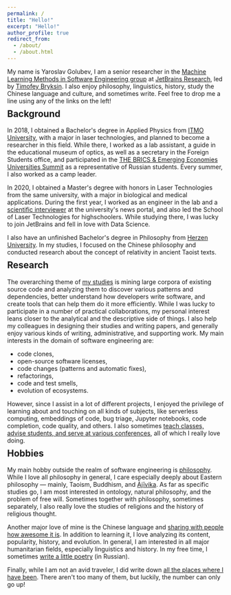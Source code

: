 ```yaml
---
permalink: /
title: "Hello!"
excerpt: "Hello!"
author_profile: true
redirect_from: 
  - /about/
  - /about.html
---
```


My name is Yaroslav Golubev, I am a senior researcher in the
[Machine Learning Methods in Software Engineering group](https://research.jetbrains.org/groups/ml_methods/) at
[JetBrains Research](https://research.jetbrains.org/), led by [Timofey Bryksin](https://jzuken.github.io/). 
I also enjoy philosophy, linguistics, history, study the Chinese language and culture, and sometimes write. Feel free to drop me a line using any of the links on the left!

<h2 style="margin-top: -5px;">Background</h2>

In 2018, I obtained a Bachelor's degree in Applied Physics from [ITMO University](https://en.itmo.ru/), with a major in laser
technologies, and planned to become a researcher in this field. While there, I worked as a lab assistant, a guide in the educational museum of optics, as well as a
secretary in the Foreign Students office, and participated in the [THE BRICS & Emerging Economies Universities Summit](https://areyde.com/brics/)
as a representative of Russian students. Every summer, I also worked as a camp leader. 

In 2020, I obtained a Master's degree with honors in Laser Technologies from the same university,
with a major in biological and medical applications. During the first year, I worked as an engineer in the lab and a 
[scientific interviewer](https://areyde.com/interviews/) at the university's news portal, and also led the School of Laser Technologies for highschoolers. While studying there, I was lucky to join JetBrains and fell in love with Data Science.

I also have an unfinished Bachelor's degree in Philosophy from [Herzen University](https://en.hspu.org/). In my studies,
I focused on the Chinese philosophy and conducted research about the concept of relativity in ancient Taoist texts.

<h2 style="margin-top: -5px;">Research</h2>

The overarching theme of [my studies](https://areyde.com/publications/) is mining large corpora of existing source code and analyzing them to discover various
patterns and dependencies, better understand how developers write software, and create tools that can help them do it more efficiently. While
I was lucky to participate in a number of practical collaborations, my personal interest leans closer
to the analytical and the descriptive side of things. I also help my colleagues in designing their studies and writing papers, and generally enjoy various kinds of 
writing, administrative, and supporting work. My main interests in the domain of software engineering are:

* code clones,
* open-source software licenses,
* code changes (patterns and automatic fixes), 
* refactorings,
* code and test smells,
* evolution of ecosystems.

However, since I assist in a lot of different projects, I enjoyed the privilege of learning about and touching on all kinds of subjects,
like serverless computing, embeddings of code, bug triage, Jupyter notebooks, code completion, code quality, and others. I also sometimes [teach classes, advise students, and serve at various conferences](https://areyde.com/academic_work/),
all of which I really love doing. 

<h2 style="margin-top: -5px;">Hobbies</h2>

My main hobby outside the realm of software engineering is [philosophy](https://areyde.com/philosophy/).
While I love all philosophy in general, I care especially deeply about Eastern philosophy — mainly, Taoism, Buddhism, and [Ājīvika](https://en.wikipedia.org/wiki/%C4%80j%C4%ABvika).
As far as specific studies go, I am most interested in ontology, natural philosophy, and the problem of free will.
Sometimes together with philosophy, sometimes separately, I also really love the studies of religions and the history of religious thought.

Another major love of mine is the Chinese language and [sharing with people how awesome it is](https://areyde.com/chinese/). 
In addition to learning it, I love analyzing its content, popularity, history, and evolution. In general, 
I am interested in all major humanitarian fields, especially linguistics and history. In my free time, I sometimes 
[write a little poetry](https://areyde.com/poetry/) (in Russian).

Finally, while I am not an avid traveler, I did write down 
[all the places where I have been](https://areyde.com/travels/). There aren't too many of them, but luckily, the number can only go up!